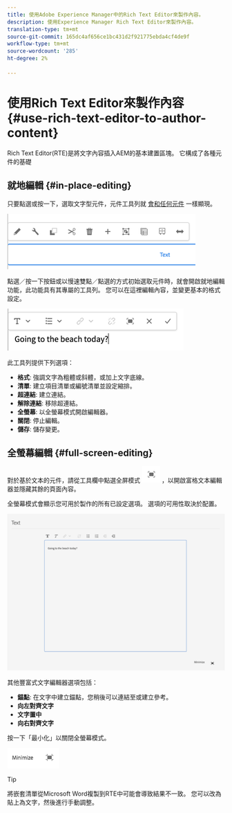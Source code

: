 ```yaml
---
title: 使用Adobe Experience Manager中的Rich Text Editor來製作內容。
description: 使用Experience Manager Rich Text Editor來製作內容。
translation-type: tm+mt
source-git-commit: 165dc4af656ce1bc431d2f921775ebda4cf4de9f
workflow-type: tm+mt
source-wordcount: '285'
ht-degree: 2%

---
```



# 使用Rich Text Editor來製作內容 {#use-rich-text-editor-to-author-content}

Rich Text Editor(RTE)是將文字內容插入AEM的基本建置區塊。 它構成了各種元件的基礎

## 就地編輯 {#in-place-editing}

只要點選或按一下，選取文字型元件，元件工具列就 [會和任何元件](/help/sites-cloud/authoring/fundamentals/editing-content.md#component-toolbar) 一樣顯現。

![元件工具列](/help/sites-cloud/authoring/assets/editing-component-toolbar.png)

點選／按一下按鈕或以慢速雙點／點選的方式初始選取元件時，就會開啟就地編輯功能，此功能具有其專屬的工具列。 您可以在這裡編輯內容，並變更基本的格式設定。

![使用RTE就地編輯](/help/sites-cloud/authoring/assets/rte-in-place-editing.png)

此工具列提供下列選項：

* **格式**: 強調文字為粗體或斜體，或加上文字底線。
* **清單**: 建立項目清單或編號清單並設定縮排。
* **超連結**: 建立連結。
* **解除連結**: 移除超連結。
* **全螢幕**: 以全螢幕模式開啟編輯器。
* **關閉**: 停止編輯。
* **儲存**: 儲存變更。

## 全螢幕編輯 {#full-screen-editing}

對於基於文本的元件，請從工具欄中點選全屏模式 ![RTE全屏按鈕](/help/sites-cloud/authoring/assets/editing-full-screen.png)[](/help/sites-cloud/authoring/fundamentals/editing-content.md#component-toolbar) ，以開啟富格文本編輯器並隱藏其餘的頁面內容。

全螢幕模式會顯示您可用於製作的所有已設定選項。 選項的可用性取決於配置。 <!--Full screen mode displays all the configured options that you can use for authoring. The availability of options [depends on the configuration](/help/sites-administering/rich-text-editor.md).-->

![全屏模式下的RTE](/help/sites-cloud/authoring/assets/rte-full-screen.png)

其他豐富式文字編輯器選項包括：

* **錨點**: 在文字中建立錨點，您稍後可以連結至或建立參考。
* **向左對齊文字**
* **文字置中**
* **向右對齊文字**

按一下「最小化」以關閉全螢幕模式。

![RTE最小化按鈕](/help/sites-cloud/authoring/assets/rte-minimize.png)

>[!Tip]
>
>將嵌套清單從Microsoft Word複製到RTE中可能會導致結果不一致。 您可以改為貼上為文字，然後進行手動調整。
